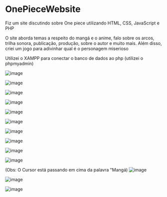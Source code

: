 # OnePieceWebsite
Fiz um site discutindo sobre One piece utilizando HTML, CSS, JavaScript e PHP

O site aborda temas a respeito do mangá e o anime, falo sobre os arcos, trilha sonora, publicação, produção, sobre o autor e muito mais. Além disso, criei um jogo para adivinhar qual é o personagem miserioso

Utilizei o XAMPP para conectar o banco de dados ao php (utilizei o phpmyadmin)

![image](https://github.com/LMolinaro01/OnePieceWebsite/assets/126402616/fabbf6f7-dd7d-4e2c-92c5-695e9c7a961c)

![image](https://github.com/LMolinaro01/OnePieceWebsite/assets/126402616/006401d9-f2ef-4bab-b200-d0caa2fd8d10)

![image](https://github.com/LMolinaro01/OnePieceWebsite/assets/126402616/1594348b-4bfe-4f32-8a8d-3e7002782f16)

![image](https://github.com/LMolinaro01/OnePieceWebsite/assets/126402616/fa0f7f13-26e1-45b8-950b-88e239c9a042)

![image](https://github.com/LMolinaro01/OnePieceWebsite/assets/126402616/baed88f5-762b-4dc3-91bf-4b5ef144a567)

![image](https://github.com/LMolinaro01/OnePieceWebsite/assets/126402616/c8fc7514-fbae-400b-9a3f-3bfc1e4b905c)

![image](https://github.com/LMolinaro01/OnePieceWebsite/assets/126402616/7ff747c3-757d-4d7e-9cf0-58191dace7b8)

![image](https://github.com/LMolinaro01/OnePieceWebsite/assets/126402616/553e98ab-3e25-4126-88b2-754e170e4c5d)

![image](https://github.com/LMolinaro01/OnePieceWebsite/assets/126402616/55ffc839-a75d-4ac1-8cd0-66a63c6f8d0c)

![image](https://github.com/LMolinaro01/OnePieceWebsite/assets/126402616/183b9ec6-c023-40bb-809f-76046b20aa1b)

(Obs: O Cursor está passando em cima da palavra "Mangá)
![image](https://github.com/LMolinaro01/OnePieceWebsite/assets/126402616/b9f155a0-2b9f-4daf-9570-ec88927bbc41)

![image](https://github.com/LMolinaro01/OnePieceWebsite/assets/126402616/87c074b9-6b2f-4f2f-ac17-8ab41ad8c124)

![image](https://github.com/LMolinaro01/OnePieceWebsite/assets/126402616/9cc795bf-d66b-4f87-9d8e-047ff9f12695)


